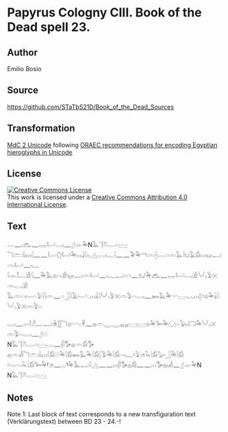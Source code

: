 # Papyrus Cologny CIII. Book of the Dead spell 23.

## Author 

Emilio Bosio

## Source 

https://github.com/STaTbS21D/Book_of_the_Dead_Sources

## Transformation 

[MdC 2 Unicode](https://statbs21d.github.io/mdc2unicode.html) following [ORAEC recommendations for encoding Egyptian hieroglyphs in Unicode](https://github.com/oraec/recommendations-encoding-hieroglyphs)

## License 

<a rel="license" href="http://creativecommons.org/licenses/by/4.0/"><img alt="Creative Commons License" style="border-width:0" src="https://i.creativecommons.org/l/by/4.0/88x31.png" /></a><br />This work is licensed under a <a rel="license" href="http://creativecommons.org/licenses/by/4.0/">Creative Commons Attribution 4.0 International License</a>.

## Text 

<hiero><rubrum>𓂋𓈖𓏤</rubrum>𓃹𓈖𓉿𓂡𓂋𓏤𓈖𓊨𓁹𓅆N𓅓𓊹𓌨𓂋𓏏𓈉<br>
𓆓𓂧𓌃𓏤𓏥𓇋𓈖𓈖𓎛𓊪𓏏𓂘𓂡𓅆𓏥𓇍𓇋𓏭𓂻𓂋𓆑𓇋𓈖𓈖𓅝𓅆𓎔𓏛𓐢𓂋𓏏𓏛𓅓𓎛𓂓𓄿𓀁𓏥𓊠𓂝𓏛𓂡𓈖𓆑<br>
𓇋𓁹𓀾𓂋𓀀𓇋𓈖𓅆𓅓𓊖𓏏𓏤𓀀𓊠𓂝𓏛𓂡𓈖𓆑𓂝𓏏𓄹𓈖𓃫𓅆𓃹𓈖𓉿𓂡𓂋𓏤𓀀𓄋𓊪𓅱𓏴𓏛𓂋𓏤𓀀<br>
𓅓𓏛𓏏𓏤𓄑𓏏𓅱𓇋𓇋𓏛𓈖𓏏𓃀𓇋𓄿𓄑𓎺𓈒𓏥𓏇𓇋𓄋𓊪𓅱𓏴𓏛𓅱𓏏𓂋𓏤𓈖𓍃𓅓𓅆𓎟𓈀𓈅𓈅𓏥𓉺𓏌𓊖𓅆𓏇𓇋𓄋𓊪𓅱𓏴𓏛𓅱𓏏<br>
<br>
𓂋𓏤𓈖𓊪𓏏𓎛𓀭𓉻𓂝𓇔𓊅𓆓𓊖𓎟𓏏𓋹𓈖𓐍𓏛𓇾𓇾𓈇𓈇𓈉𓈉𓊖𓅆𓅨𓅆𓈌𓏏𓅂𓉐𓅆𓄋𓊪𓏴𓏛𓅱𓏏𓂋𓏤𓈖𓊨𓇳<br>
N𓅓𓊹𓌨𓂋𓏏𓈉𓂋𓈖𓏤𓋴𓅜𓐍𓏛𓀁𓅜<br>
𓐍𓏛𓀻<rubrum>𓆓𓂧𓌃𓏤𓏥</rubrum>𓇋𓀁𓇳𓅆𓇋𓀁𓍃𓅓𓅆𓇋𓀁𓆄𓅱𓅆𓇋𓀁𓏏𓆑𓏌𓅱𓂉𓆗𓇋𓀁𓅬𓃀𓅆𓇋𓀁<br>
𓏌𓏏𓇯𓆗𓇋𓀁𓅨𓅆⸢𓂉𓈖𓂂𓂂⸣𓅆𓅓𓂝𓇋𓂻𓈖𓈖𓏥𓋴𓅜𓐍𓀁𓈖𓈖𓏥𓅜𓐍𓏤𓀻𓈖𓊨𓁹𓅆N<br>
N𓅓𓊹𓌨𓂋𓏏𓈉<br></hiero>

## Notes 

Note  1: Last block of text corresponds to a new transfiguration text (Verklärungstext) between BD 23 - 24.-!